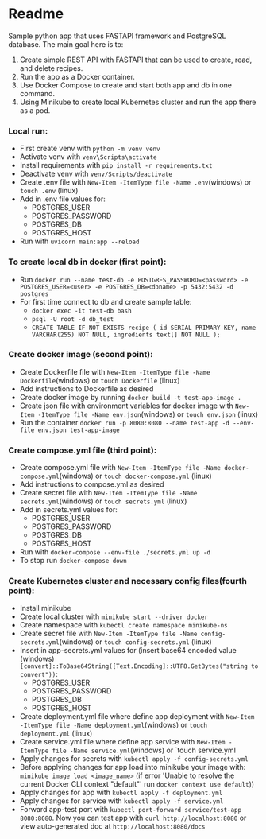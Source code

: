 # Readme
Sample python app that uses FASTAPI framework and PostgreSQL database.
The main goal here is to:
1. Create simple REST API with FASTAPI that can be used to create, read, and delete recipes.
2. Run the app as a Docker container.
3. Use Docker Compose to create and start both app and db in one command.
4. Using Minikube to create local Kubernetes cluster and run the app there as a pod.

### Local run:
- First create venv with `python -m venv venv`
- Activate venv with `venv\Scripts\activate`
- Install requirements with `pip install -r requirements.txt`
- Deactivate venv with `venv/Scripts/deactivate`
- Create .env file with `New-Item -ItemType file -Name .env`(windows) or `touch .env` (linux)
- Add in .env file values for:
  - POSTGRES_USER
  - POSTGRES_PASSWORD
  - POSTGRES_DB
  - POSTGRES_HOST
- Run with `uvicorn main:app --reload`

### To create local db in docker (first point):
- Run `docker run --name test-db -e POSTGRES_PASSWORD=<password> -e POSTGRES_USER=<user> -e POSTGRES_DB=<dbname> -p 5432:5432 -d postgres`
- For first time connect to db and create sample table:
    - `docker exec -it test-db bash`
    - `psql -U root -d db_test`
    - `CREATE TABLE IF NOT EXISTS recipe (
    id SERIAL PRIMARY KEY,
    name VARCHAR(255) NOT NULL,
    ingredients text[] NOT NULL
    );`

### Create docker image (second point):
- Create Dockerfile file with `New-Item -ItemType file -Name Dockerfile`(windows) or `touch Dockerfile` (linux)
- Add instructions to Dockerfile as desired
- Create docker image by running `docker build -t test-app-image .`
- Create json file with environment variables for docker image with `New-Item -ItemType file -Name env.json`(windows) or `touch env.json` (linux)
- Run the container `docker run -p 8080:8080 --name test-app -d --env-file env.json test-app-image`

### Create compose.yml file (third point):
- Create compose.yml file with `New-Item -ItemType file -Name docker-compose.yml`(windows) or `touch docker-compose.yml` (linux)
- Add instructions to compose.yml as desired
- Create secret file with `New-Item -ItemType file -Name secrets.yml`(windows) or `touch secrets.yml` (linux)
- Add in secrets.yml values for:
  - POSTGRES_USER
  - POSTGRES_PASSWORD
  - POSTGRES_DB
  - POSTGRES_HOST
- Run with `docker-compose --env-file ./secrets.yml up -d`
- To stop run `docker-compose down`

### Create Kubernetes cluster and necessary config files(fourth point):
- Install minikube
- Create local cluster with `minikube start --driver docker`
- Create namespace with `kubectl create namespace minikube-ns`
- Create secret file with `New-Item -ItemType file -Name config-secrets.yml`(windows) or `touch config-secrets.yml` (linux)
- Insert in app-secrets.yml values for (insert base64 encoded value (windows) `[convert]::ToBase64String([Text.Encoding]::UTF8.GetBytes("string to convert"))`:
  - POSTGRES_USER
  - POSTGRES_PASSWORD
  - POSTGRES_DB
  - POSTGRES_HOST
- Create deployment.yml file where define app deployment with `New-Item -ItemType file -Name deployment.yml`(windows) or `touch deployment.yml` (linux)
- Create service.yml file where define app service with `New-Item -ItemType file -Name service.yml`(windows) or `touch service.yml
- Apply changes for secrets with `kubectl apply -f config-secrets.yml`
- Before applying changes for app load into minikube your image with: `minikube image load <image_name>` (if error 'Unable to resolve the current Docker CLI context "default"' run `docker context use default`))
- Apply changes for app with `kubectl apply -f deployment.yml` 
- Apply changes for service with `kubectl apply -f service.yml`
- Forward app-test port with `kubectl port-forward service/test-app 8080:8080`. 
  Now you can test app with `curl http://localhost:8080` or view auto-generated doc at `http://localhost:8080/docs`